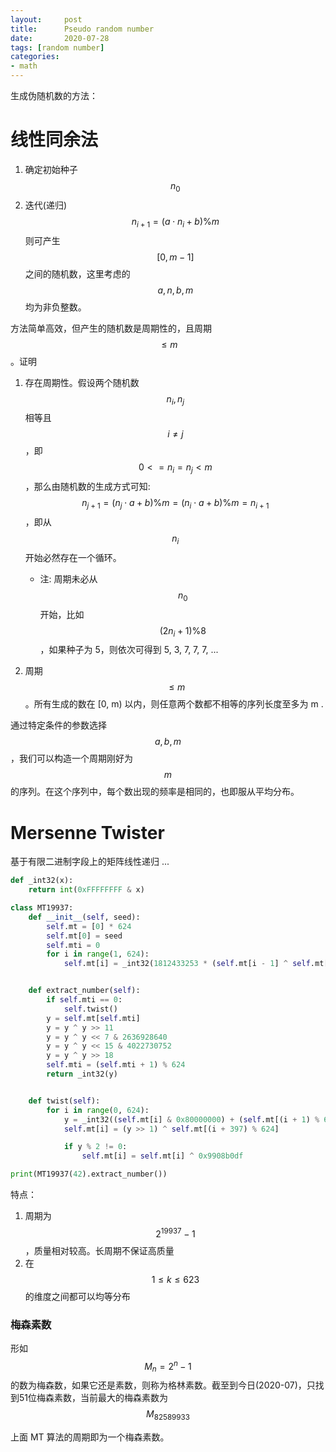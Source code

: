 ```yaml
---
layout:     post
title:      Pseudo random number
date:       2020-07-28
tags: [random number]
categories: 
- math
---
```


生成伪随机数的方法：



# 线性同余法
1. 确定初始种子 $$n_0$$
2. 迭代(递归) $$n_{i+1} = (a \cdot n_i + b) \% m$$
则可产生 $$[0, m-1]$$ 之间的随机数，这里考虑的 $$a, n, b, m$$ 均为非负整数。

方法简单高效，但产生的随机数是周期性的，且周期 $$\leq m$$。证明
1. 存在周期性。假设两个随机数 $$n_i, n_j$$ 相等且 $$i \neq j$$，即 $$0 <= n_i = n_j < m$$，那么由随机数的生成方式可知: $$n_{j+1} = (n_j \cdot a + b) \% m = (n_i \cdot a + b) \% m = n_{i+1} $$，即从 $$n_i$$ 开始必然存在一个循环。 
    * 注: 周期未必从 $$n_0$$ 开始，比如 $$ (2 n_i + 1) \% 8 $$，如果种子为 5，则依次可得到 5, 3, 7, 7, 7, ...

2. 周期 $$ \leq m $$。所有生成的数在 [0, m) 以内，则任意两个数都不相等的序列长度至多为 m .
    
通过特定条件的参数选择 $$a, b, m$$，我们可以构造一个周期刚好为$$m$$的序列。在这个序列中，每个数出现的频率是相同的，也即服从平均分布。

# Mersenne Twister 
基于有限二进制字段上的矩阵线性递归 ... 

```python
def _int32(x):
    return int(0xFFFFFFFF & x)

class MT19937:
    def __init__(self, seed):
        self.mt = [0] * 624
        self.mt[0] = seed
        self.mti = 0
        for i in range(1, 624):
            self.mt[i] = _int32(1812433253 * (self.mt[i - 1] ^ self.mt[i - 1] >> 30) + i)


    def extract_number(self):
        if self.mti == 0:
            self.twist()
        y = self.mt[self.mti]
        y = y ^ y >> 11
        y = y ^ y << 7 & 2636928640
        y = y ^ y << 15 & 4022730752
        y = y ^ y >> 18
        self.mti = (self.mti + 1) % 624
        return _int32(y)


    def twist(self):
        for i in range(0, 624):
            y = _int32((self.mt[i] & 0x80000000) + (self.mt[(i + 1) % 624] & 0x7fffffff))
            self.mt[i] = (y >> 1) ^ self.mt[(i + 397) % 624]

            if y % 2 != 0:
                self.mt[i] = self.mt[i] ^ 0x9908b0df

print(MT19937(42).extract_number())
```

特点：
1. 周期为 $$2^{19937}-1$$，质量相对较高。长周期不保证高质量
2. 在 $$1 \leq k \leq 623$$的维度之间都可以均等分布

### 梅森素数
形如 $$M_n = 2^n - 1$$ 的数为梅森数，如果它还是素数，则称为格林素数。截至到今日(2020-07)，只找到51位梅森素数，当前最大的梅森素数为 $$M_{82589933}$$

上面 MT 算法的周期即为一个梅森素数。